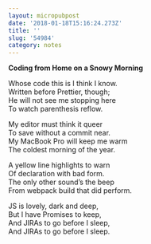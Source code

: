 ```yaml
---
layout: micropubpost
date: '2018-01-18T15:16:24.273Z'
title: ''
slug: '54984'
category: notes
---
```

**Coding from Home on a Snowy Morning**

Whose code this is I think I know.<br>
Written before Prettier, though;<br>
He will not see me stopping here<br>
To watch parenthesis reflow.

My editor must think it queer<br>
To save without a commit near.<br>
My MacBook Pro will keep me warm<br>
The coldest morning of the year.

A yellow line highlights to warn<br>
Of declaration with bad form.<br>
The only other sound’s the beep<br>
From webpack build that did perform.

JS is lovely, dark and deep,<br>
But I have Promises to keep,<br>
And JIRAs to go before I sleep,<br>
And JIRAs to go before I sleep.
